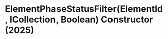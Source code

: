 # ElementPhaseStatusFilter(ElementId, ICollection<ElementOnPhaseStatus>, Boolean) Constructor (2025)

﻿